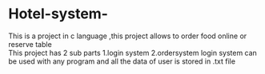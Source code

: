 # Hotel-system-
This is a project in c language ,this project allows to order food online or reserve table  
This project has 2 sub parts
1.login system
2.ordersystem
login system can be used with any program and all the data of user is stored in .txt file
